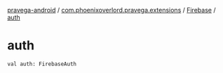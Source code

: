 [pravega-android](../../index.md) / [com.phoenixoverlord.pravega.extensions](../index.md) / [Firebase](index.md) / [auth](./auth.md)

# auth

`val auth: FirebaseAuth`